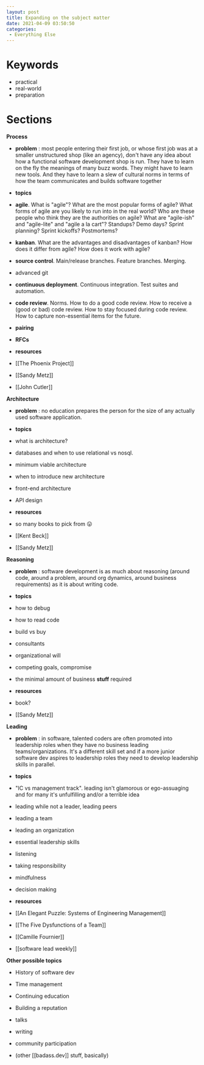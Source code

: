 ```yaml
---
layout: post
title: Expanding on the subject matter
date: 2021-04-09 03:50:50
categories:
 - Everything Else
---
```


# Keywords

- practical
- real-world
- preparation

# Sections

**Process**

- **problem** : most people entering their first job, or whose first job was at a smaller unstructured shop (like an agency), don't have any idea about how a functional software development shop is run. They have to learn on the fly the meanings of many buzz words. They might have to learn new tools. And they have to learn a slew of cultural norms in terms of how the team communicates and builds software together
- **topics**

- **agile**. What is "agile"? What are the most popular forms of agile? What forms of agile are you likely to run into in the real world? Who are these people who think they are the authorities on agile? What are "agile-ish" and "agile-lite" and "agile a la cart"? Standups? Demo days? Sprint planning? Sprint kickoffs? Postmortems?

- **kanban**. What are the advantages and disadvantages of kanban? How does it differ from agile? How does it work with agile?

- **source control**. Main/release branches. Feature branches. Merging.&nbsp;

- advanced git

- **continuous deployment**. Continuous integration. Test suites and automation.

- **code review**. Norms. How to do a good code review. How to receive a (good or bad) code review. How to stay focused during code review. How to capture non-essential items for the future.

- **pairing**

- **RFCs**
- **resources**

- [[The Phoenix Project]]

- [[Sandy Metz]]

- [[John Cutler]]

**Architecture**

- **problem** : no education prepares the person for the size of any actually used software application.
- **topics**

- what is architecture?

- databases and when to use relational vs nosql.

- minimum viable architecture

- when to introduce new architecture

- front-end architecture

- API design
- **resources**

- so many books to pick from 😛

- [[Kent Beck]]

- [[Sandy Metz]]

**Reasoning**

- **problem** : software development is as much about reasoning (around code, around a problem, around org dynamics, around business requirements) as it is about writing code.
- **topics**

- how to debug

- how to read code

- build vs buy

- consultants

- organizational will

- competing goals, compromise

- the minimal amount of business **stuff** required
- **resources**

- book?

- [[Sandy Metz]]

**Leading**

- **problem** : in software, talented coders are often promoted into leadership roles when they have no business leading teams/organizations. It's a different skill set and if a more junior software dev aspires to leadership roles they need to develop leadership skills in parallel.
- **topics**

- "IC vs management track". leading isn't glamorous or ego-assuaging and for many it's unfulfilling and/or a terrible idea

- leading while not a leader, leading peers

- leading a team

- leading an organization

- essential leadership skills&nbsp;

- listening

- taking responsibility

- mindfulness

- decision making
- **resources**

- [[An Elegant Puzzle: Systems of Engineering Management]]

- [[The Five Dysfunctions of a Team]]

- [[Camille Fournier]]

- [[software lead weekly]]

**Other possible topics**

- History of software dev
- Time management
- Continuing education
- Building a reputation&nbsp;

- talks

- writing

- community participation

- (other [[badass.dev]] stuff, basically)

